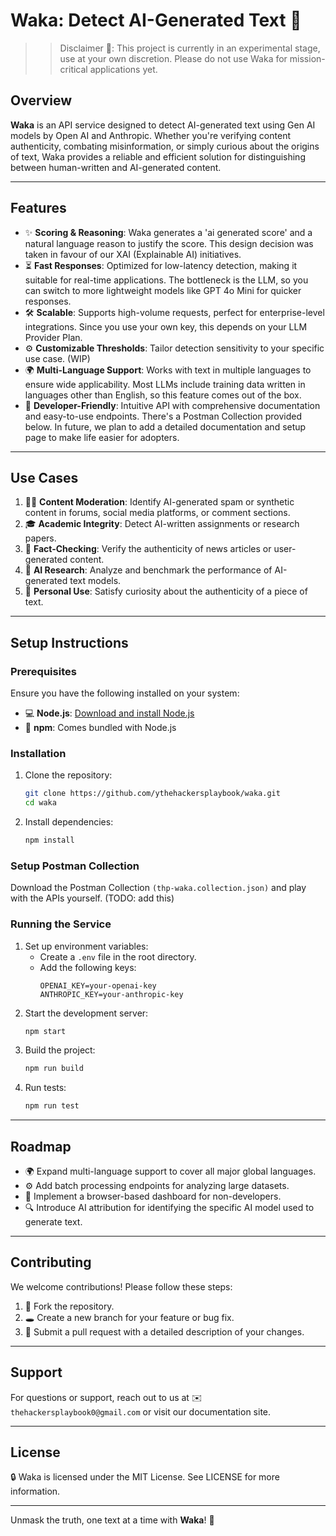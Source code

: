 # Waka: Detect AI-Generated Text 🐲

> > Disclaimer 🚦: This project is currently in an experimental stage, use at your own discretion. Please do not use Waka for mission-critical applications yet.

## Overview

**Waka** is an API service designed to detect AI-generated text using Gen AI models by Open AI and Anthropic. Whether you're verifying content authenticity, combating misinformation, or simply curious about the origins of text, Waka provides a reliable and efficient solution for distinguishing between human-written and AI-generated content.

---

## Features

- ✨ **Scoring & Reasoning**: Waka generates a 'ai generated score' and a natural language reason to justify the score. This design decision was taken in favour of our XAI (Explainable AI) initiatives.
- ⏳ **Fast Responses**: Optimized for low-latency detection, making it suitable for real-time applications. The bottleneck is the LLM, so you can switch to more lightweight models like GPT 4o Mini for quicker responses.
- 🛠️ **Scalable**: Supports high-volume requests, perfect for enterprise-level integrations. Since you use your own key, this depends on your LLM Provider Plan.
- ⚙️ **Customizable Thresholds**: Tailor detection sensitivity to your specific use case. (WIP)
- 🌍 **Multi-Language Support**: Works with text in multiple languages to ensure wide applicability. Most LLMs include training data written in languages other than English, so this feature comes out of the box.
- 🔧 **Developer-Friendly**: Intuitive API with comprehensive documentation and easy-to-use endpoints. There's a Postman Collection provided below. In future, we plan to add a detailed documentation and setup page to make life easier for adopters.

---

## Use Cases

1. 🕵️‍♂️ **Content Moderation**: Identify AI-generated spam or synthetic content in forums, social media platforms, or comment sections.
2. 🎓 **Academic Integrity**: Detect AI-written assignments or research papers.
3. 🔧 **Fact-Checking**: Verify the authenticity of news articles or user-generated content.
4. 🤖 **AI Research**: Analyze and benchmark the performance of AI-generated text models.
5. 🔎 **Personal Use**: Satisfy curiosity about the authenticity of a piece of text.

---

## Setup Instructions

### Prerequisites

Ensure you have the following installed on your system:

- 💻 **Node.js**: [Download and install Node.js](https://nodejs.org/)
- 🔧 **npm**: Comes bundled with Node.js

### Installation

1. Clone the repository:
   ```bash
   git clone https://github.com/ythehackersplaybook/waka.git
   cd waka
   ```
2. Install dependencies:
   ```bash
   npm install
   ```

### Setup Postman Collection

Download the Postman Collection `(thp-waka.collection.json)` and play with the APIs yourself. (TODO: add this)

### Running the Service

1. Set up environment variables:
   - Create a `.env` file in the root directory.
   - Add the following keys:
     ```env
     OPENAI_KEY=your-openai-key
     ANTHROPIC_KEY=your-anthropic-key
     ```
2. Start the development server:
   ```bash
   npm start
   ```
3. Build the project:
   ```bash
   npm run build
   ```
4. Run tests:
   ```bash
   npm run test
   ```

---

## Roadmap

- 🌍 Expand multi-language support to cover all major global languages.
- ⚙️ Add batch processing endpoints for analyzing large datasets.
- 🕌 Implement a browser-based dashboard for non-developers.
- 🔍 Introduce AI attribution for identifying the specific AI model used to generate text.

---

## Contributing

We welcome contributions! Please follow these steps:

1. 🔄 Fork the repository.
2. 🕳️ Create a new branch for your feature or bug fix.
3. 🔗 Submit a pull request with a detailed description of your changes.

---

## Support

For questions or support, reach out to us at ✉️ `thehackersplaybook0@gmail.com` or visit our documentation site.

---

## License

🔒 Waka is licensed under the MIT License. See LICENSE for more information.

---

Unmask the truth, one text at a time with **Waka**! 🐲
